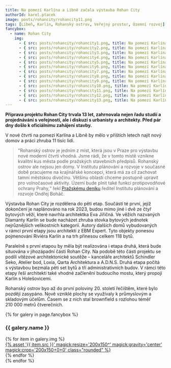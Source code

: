 ```yaml
---
title: Na pomezí Karlína a Libně začala výstavba Rohan City
authorId: karel.ptacek
image: posts/rohancity/rohancity11.png
tags: [Libeň, Karlín, Rohanský ostrov, Veřejný prostor, Územní rozvoj]
fancybox:
  - name: Rohan City
    img:
      - { src: posts/rohancity/rohancity1.png, title: Na pomezí Karlína a Libně začala výstavba Rohan City 1 }
      - { src: posts/rohancity/rohancity2.png, title: Na pomezí Karlína a Libně začala výstavba Rohan City 2 }
      - { src: posts/rohancity/rohancity3.png, title: Na pomezí Karlína a Libně začala výstavba Rohan City 3 }
      - { src: posts/rohancity/rohancity4.png, title: Na pomezí Karlína a Libně začala výstavba Rohan City 4 }
      - { src: posts/rohancity/rohancity5.png, title: Na pomezí Karlína a Libně začala výstavba Rohan City 5 }
      - { src: posts/rohancity/rohancity6.png, title: Na pomezí Karlína a Libně začala výstavba Rohan City 6 }
      - { src: posts/rohancity/rohancity7.png, title: Na pomezí Karlína a Libně začala výstavba Rohan City 7 }
      - { src: posts/rohancity/rohancity8.png, title: Na pomezí Karlína a Libně začala výstavba Rohan City 8 }
      - { src: posts/rohancity/rohancity9.png, title: Na pomezí Karlína a Libně začala výstavba Rohan City 9 }
      - { src: posts/rohancity/rohancity10.png, title: Na pomezí Karlína a Libně začala výstavba Rohan City 10 }
      - { src: posts/rohancity/rohancity11.png, title: Na pomezí Karlína a Libně začala výstavba Rohan City 11 }
      - { src: posts/rohancity/rohancity12.png, title: Na pomezí Karlína a Libně začala výstavba Rohan City 12 }
      - { src: posts/rohancity/rohancity13.png, title: Na pomezí Karlína a Libně začala výstavba Rohan City 13 }
---
```


**Příprava projektu Rohan City trvala 13 let, zahrnovala nejen řadu studií a projednávání s veřejností, ale i diskuzí s urbanisty a architekty. Před pár dny došlo k oficiálnímu zahájení stavby.**

V nové čtvrti na pomezí Karlína a Libně by mělo v příštích letech najít nový domov a práci zhruba 11 tisíc lidí. 

>"Rohanský ostrov je jedním z míst, která jsou v Praze pro výstavbu nové moderní čtvrti vhodná. Jsme rádi, že v tomto místě vznikne kvalitní kus města podle pražských stavebních předpisů. Rohanský ostrov ale nejsou jen domy. V Institutu plánování a rozvoje v současné době pracujeme na krajinářské koncepci, která má za cíl zachovat tamní městskou divočinu. Většinu oblasti chceme postupně upravit pro volnočasové aktivity. Území bude plnit také funkci protipovodňové ochrany Prahy,“ řekl [Pražskému deníku](https://prazsky.denik.cz/zpravy_region/rohan-city-stavba-ctvrt-praha-20210916.html) ředitel Institutu plánování a rozvoje Ondřej Boháč.

Výstavba Rohan City je rozdělena do pěti etap. Součástí té první, jejíž dokončení je naplánováno na rok 2023, budou mimo jiné i dvě ze čtyř bytových věží, které navrhla architektka Eva Jiřičná. Ve věžích nazvaných Diamanty Karlín se bude nacházet zhruba stovka bytových jednotek nejrůznějších velikostních kategorií. Autory dalších domů vybudovaných v rámci první etapy jsou architekti z EBM Expert. Tyto objekty ponesou pojmenování Riviéra Karlín a na trh přinesou celkem 118 bytů.

Paralelně s první etapou by měla být realizována i etapa druhá, která bude situována v jihozápadní části Rohan City. Na podobě této části projektu se podílí vítězové architektonické soutěže – kanceláře architektů Schindler Seko, Atelier bod, Loxia, Qarta Architektura a A.D.N.S. Druhá etapa počítá s výstavbou bezmála pěti set bytů a tří administrativních budov. V rámci této etapy řeší architekti také vhodné začlenění budoucího mostu, který propojí Karlín s Holešovicemi.

Rohanský ostrov byo až do první poloviny 20. století řečištěm, které bylo později zasypáno. Nově vzniklé plochy se využívaly k průmyslovým a skladovým účelům. Časem se z nich stal brownfield s rozlohou téměř 210 000 metrů čtverečních.

{% for galery in page.fancybox %}
<div class="mt-4">
  <h3>{{ galery.name }}</h3>
  <div class="grid grid-cols-4 gap-4">
  {% for item in galery.img %}
    <div class="">
      <a data-fancybox="gallery" href="{% asset '{{ item.src }}' @path %}" data-caption="{{ item.title }}">{% asset '{{ item.src }}' magick:resize='200x150^' magick:gravity='center' magick:crop='200x150+0+0' class="rounded" %}</a>
    </div>
  {% endfor %}
  </div>
</div>
{% endfor %}

